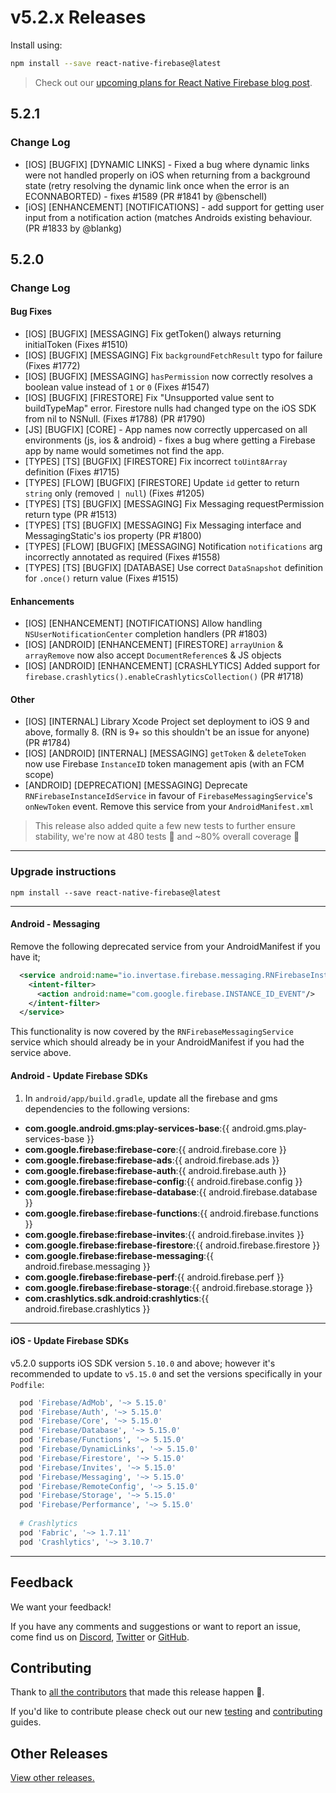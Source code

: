 # v5.2.x Releases

Install using:
 
```bash
npm install --save react-native-firebase@latest
```

> Check out our [upcoming plans for React Native Firebase blog post](https://blog.invertase.io/react-native-firebase-2019-7e334ca9bcc6).

## 5.2.1

### Change Log

 - [IOS] [BUGFIX] [DYNAMIC LINKS] - Fixed a bug where dynamic links were not handled properly on iOS when returning from a background state (retry resolving the dynamic link once when the error is an ECONNABORTED) - fixes #1589 (PR #1841 by @benschell)
 - [iOS] [ENHANCEMENT] [NOTIFICATIONS] - add support for getting user input from a notification action (matches Androids existing behaviour. (PR #1833 by @blankg)

## 5.2.0

### Change Log

#### Bug Fixes

 - [IOS] [BUGFIX] [MESSAGING] Fix getToken() always returning initialToken (Fixes #1510)
 - [IOS] [BUGFIX] [MESSAGING] Fix `backgroundFetchResult` typo for failure (Fixes #1772)
 - [IOS] [BUGFIX] [MESSAGING] `hasPermission` now correctly resolves a boolean value instead of `1` or `0` (Fixes #1547)
 - [IOS] [BUGFIX] [FIRESTORE] Fix "Unsupported value sent to buildTypeMap" error. Firestore nulls had changed type on the iOS SDK from nil to NSNull. (Fixes #1788) (PR #1790)
 - [JS] [BUGFIX] [CORE] - App names now correctly uppercased on all environments (js, ios & android) - fixes a bug where getting a Firebase app by name would sometimes not find the app.
 - [TYPES] [TS] [BUGFIX] [FIRESTORE] Fix incorrect `toUint8Array` definition (Fixes #1715)
 - [TYPES] [FLOW] [BUGFIX] [FIRESTORE] Update `id` getter to return `string` only (removed `| null`) (Fixes #1205)
 - [TYPES] [TS] [BUGFIX] [MESSAGING] Fix Messaging requestPermission return type (PR #1513)
 - [TYPES] [TS] [BUGFIX] [MESSAGING] Fix Messaging interface and MessagingStatic's ios property (PR #1800)
 - [TYPES] [FLOW] [BUGFIX] [MESSAGING] Notification `notifications` arg incorrectly annotated as required (Fixes #1558)
 - [TYPES] [TS] [BUGFIX] [DATABASE] Use correct `DataSnapshot` definition for `.once()` return value (Fixes #1515) 
 
#### Enhancements
 
 - [IOS] [ENHANCEMENT] [NOTIFICATIONS] Allow handling `NSUserNotificationCenter` completion handlers (PR #1803)
 - [IOS] [ANDROID] [ENHANCEMENT] [FIRESTORE] `arrayUnion` & `arrayRemove` now also accept `DocumentReference`s & JS objects
 - [IOS] [ANDROID] [ENHANCEMENT] [CRASHLYTICS] Added support for `firebase.crashlytics().enableCrashlyticsCollection()` (PR #1718)
 
#### Other

 - [IOS] [INTERNAL] Library Xcode Project set deployment to iOS 9 and above, formally 8. (RN is 9+ so this shouldn't be an issue for anyone) (PR #1784)
 - [IOS] [ANDROID] [INTERNAL] [MESSAGING] `getToken` & `deleteToken` now use Firebase `InstanceID` token management apis (with an FCM scope)
 - [ANDROID] [DEPRECATION] [MESSAGING] Deprecate `RNFirebaseInstanceIdService` in favour of `FirebaseMessagingService`'s `onNewToken` event. Remove this service from your `AndroidManifest.xml`
 
> This release also added quite a few new tests to further ensure stability, we're now at 480 tests 🤯 and ~80% overall coverage 🎉
 
----

### Upgrade instructions

```
npm install --save react-native-firebase@latest
```

----
#### Android - Messaging

Remove the following deprecated service from your AndroidManifest if you have it;

```xml
  <service android:name="io.invertase.firebase.messaging.RNFirebaseInstanceIdService">
    <intent-filter>
      <action android:name="com.google.firebase.INSTANCE_ID_EVENT"/>
    </intent-filter>
  </service>
```

This functionality is now covered by the `RNFirebaseMessagingService` service which should already be in your AndroidManifest if you had the service above.

#### Android - Update Firebase SDKs

1) In `android/app/build.gradle`, update all the firebase and gms dependencies to the following versions:

- **com.google.android.gms:play-services-base**:{{ android.gms.play-services-base }}
- **com.google.firebase:firebase-core**:{{ android.firebase.core }}
- **com.google.firebase:firebase-ads**:{{ android.firebase.ads }}
- **com.google.firebase:firebase-auth**:{{ android.firebase.auth }}
- **com.google.firebase:firebase-config**:{{ android.firebase.config }}
- **com.google.firebase:firebase-database**:{{ android.firebase.database }}
- **com.google.firebase:firebase-functions**:{{ android.firebase.functions }}
- **com.google.firebase:firebase-invites**:{{ android.firebase.invites }}
- **com.google.firebase:firebase-firestore**:{{ android.firebase.firestore }}
- **com.google.firebase:firebase-messaging**:{{ android.firebase.messaging }}
- **com.google.firebase:firebase-perf**:{{ android.firebase.perf }}
- **com.google.firebase:firebase-storage**:{{ android.firebase.storage }}
- **com.crashlytics.sdk.android:crashlytics**:{{ android.firebase.crashlytics }}

----

#### iOS - Update Firebase SDKs

v5.2.0 supports iOS SDK version `5.10.0` and above; however it's recommended to update to `v5.15.0` and set the versions specifically in your `Podfile`:

```ruby
  pod 'Firebase/AdMob', '~> 5.15.0'
  pod 'Firebase/Auth', '~> 5.15.0'
  pod 'Firebase/Core', '~> 5.15.0'
  pod 'Firebase/Database', '~> 5.15.0'
  pod 'Firebase/Functions', '~> 5.15.0'
  pod 'Firebase/DynamicLinks', '~> 5.15.0'
  pod 'Firebase/Firestore', '~> 5.15.0'
  pod 'Firebase/Invites', '~> 5.15.0'
  pod 'Firebase/Messaging', '~> 5.15.0'
  pod 'Firebase/RemoteConfig', '~> 5.15.0'
  pod 'Firebase/Storage', '~> 5.15.0'
  pod 'Firebase/Performance', '~> 5.15.0'
  
  # Crashlytics
  pod 'Fabric', '~> 1.7.11'
  pod 'Crashlytics', '~> 3.10.7'
```

----

## Feedback

We want your feedback!

If you have any comments and suggestions or want to report an issue, come find us on [Discord](https://discord.gg/C9aK28N), [Twitter](https://twitter.com/rnfirebase) or [GitHub](https://github.com/invertase/react-native-firebase).

## Contributing

Thank to [all the contributors](https://github.com/invertase/react-native-firebase/graphs/contributors?from=2018-06-28&to=2020-01-01&type=c) that made this release happen 💛. 

If you'd like to contribute please check out our new [testing](https://rnfirebase.io/docs/v5.x.x/testing) and [contributing](https://rnfirebase.io/docs/v5.x.x/contributing) guides.

## Other Releases
        
[View other releases.](/docs/v5.x.x/release-notes)
